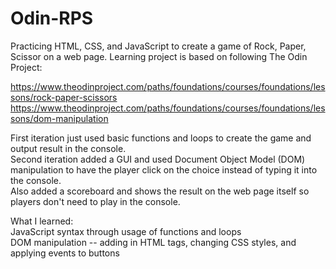 # Odin-RPS
Practicing HTML, CSS, and JavaScript to create a game of Rock, Paper, Scissor on a web page.
Learning project is based on following The Odin Project:

https://www.theodinproject.com/paths/foundations/courses/foundations/lessons/rock-paper-scissors
https://www.theodinproject.com/paths/foundations/courses/foundations/lessons/dom-manipulation

First iteration just used basic functions and loops to create the game and output result in the console.  
Second iteration added a GUI and used Document Object Model (DOM) manipulation to have the player click on the choice instead of typing it into the console.  
Also added a scoreboard and shows the result on the web page itself so players don't need to play in the console.

What I learned:  
JavaScript syntax through usage of functions and loops  
DOM manipulation -- adding in HTML tags, changing CSS styles, and applying events to buttons  